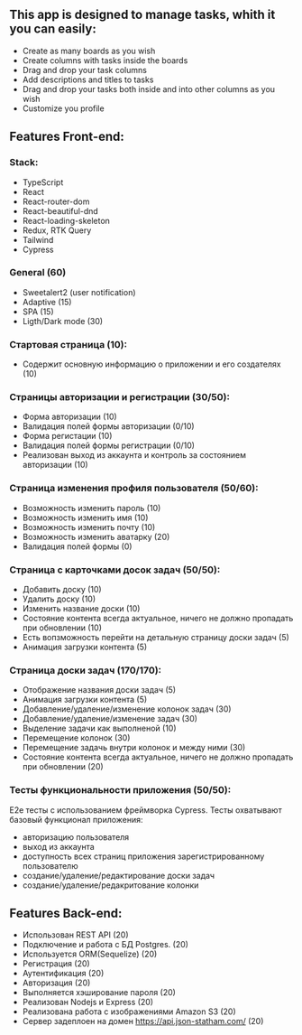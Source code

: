 ## This app is designed to manage tasks, whith it you can easily:
- Create as many boards as you wish
- Create columns with tasks inside the boards
- Drag and drop your task columns
- Add descriptions and titles to tasks
- Drag and drop your tasks both inside and into other columns as you wish
- Customize you profile


## Features Front-end:

### Stack:
- TypeScript
- React
- React-router-dom
- React-beautiful-dnd
- React-loading-skeleton
- Redux, RTK Query
- Tailwind
- Cypress

### General (60)
- Sweetalert2 (user notification)
- Adaptive (15)
- SPA (15)
- Ligth/Dark mode (30)

### Стартовая страница (10):
- Содержит основную информацию о приложении и его создателях (10)

### Страницы авторизации и регистрации (30/50):
- Форма авторизации (10)
- Валидация полей формы авторизации (0/10)
- Форма регистации (10)
- Валидация полей формы регистрации (0/10)
- Реализован выход из аккаунта и контроль за состоянием авторизации (10)

### Страница изменения профиля пользователя (50/60):
- Возможность изменить пароль (10)
- Возможность изменить имя (10)
- Возможность изменить почту (10)
- Возможность изменить аватарку (20)
- Валидация полей формы (0)

### Cтраница с карточками досок задач (50/50):
- Добавить доску (10)
- Удалить доску (10)
- Изменить название доски (10)
- Состояние контента всегда актуальное, ничего не должно пропадать при обновлении (10)
- Есть вопзможность перейти на детальную страницу доски задач (5)
- Анимация загрузки контента (5)

### Страница доски задач (170/170):
- Отображение названия доски задач (5)
- Анимация загрузки контента (5)
- Добавление/удаление/изменение колонок задач (30)
- Добавление/удаление/изменение задач (30)
- Выделение задачи как выполненой (10)
- Перемещение колонок (30)
- Перемещение задачь внутри колонок и между ними (30)
- Состояние контента всегда актуальное, ничего не должно пропадать при обновлении (20)

### Тесты функциональности приложения (50/50):
E2e тесты с использованием фреймворка Cypress.
Тесты охватывают базовый функционал приложения:
- авторизацию пользователя
- выход из аккаунта
- доступность всех страниц приложения зарегистрированному пользователю
- создание/удаление/редактирование доски задач
- создание/удаление/редакритование колонки

## Features Back-end:
- Использован REST API (20)
- Подключение и работа с БД Postgres. (20)
- Используется ORM(Sequelize) (20)
- Регистрация (20)
- Аутентификация (20)
- Авторизация (20)
- Выполняется хэширование пароля (20)
- Реализован Nodejs и Express (20)
- Реализована работа с изображениями Amazon S3 (20)
- Сервер задеплоен на домен https://api.json-statham.com/ (20)


